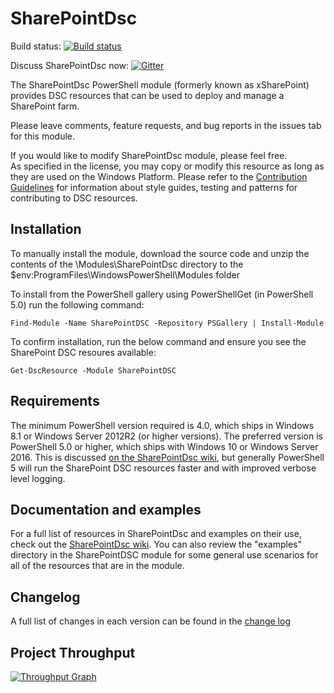 # SharePointDsc

Build status: [![Build status](https://ci.appveyor.com/api/projects/status/aj6ce04iy5j4qcd4/branch/master?svg=true)](https://ci.appveyor.com/project/PowerShell/xsharepoint/branch/master)

Discuss SharePointDsc now: [![Gitter](https://badges.gitter.im/Join%20Chat.svg)](https://gitter.im/PowerShell/xSharePoint?utm_source=badge&utm_medium=badge&utm_campaign=pr-badge)

The SharePointDsc PowerShell module (formerly known as xSharePoint) provides DSC resources that can be used to deploy and manage a SharePoint farm. 

Please leave comments, feature requests, and bug reports in the issues tab for this module.

If you would like to modify SharePointDsc module, please feel free.  
As specified in the license, you may copy or modify this resource as long as they are used on the Windows Platform.
Please refer to the [Contribution Guidelines](https://github.com/PowerShell/SharePointDsc/wiki/Contributing%20to%20SharePointDSC) for information about style guides, testing and patterns for contributing to DSC resources.

## Installation

To manually install the module, download the source code and unzip the contents of the \Modules\SharePointDsc directory to the $env:ProgramFiles\WindowsPowerShell\Modules folder 

To install from the PowerShell gallery using PowerShellGet (in PowerShell 5.0) run the following command:

    Find-Module -Name SharePointDSC -Repository PSGallery | Install-Module

To confirm installation, run the below command and ensure you see the SharePoint DSC resoures available:

    Get-DscResource -Module SharePointDSC


## Requirements 
The minimum PowerShell version required is 4.0, which ships in Windows 8.1 or Windows Server 2012R2 (or higher versions).
The preferred version is PowerShell 5.0 or higher, which ships with Windows 10 or Windows Server 2016. 
This is discussed [on the SharePointDsc wiki](https://github.com/PowerShell/SharePointDsc/wiki/Remote%20sessions%20and%20the%20InstallAccount%20variable), but generally PowerShell 5 will run the SharePoint DSC resources faster and with improved verbose level logging.

## Documentation and examples

For a full list of resources in SharePointDsc and examples on their use, check out the [SharePointDsc wiki](https://github.com/PowerShell/SharePointDsc/wiki).
You can also review the "examples" directory in the SharePointDSC module for some general use scenarios for all of the resources that are in the module.

## Changelog

A full list of changes in each version can be found in the [change log](CHANGELOG.md)

## Project Throughput
[![Throughput Graph](https://graphs.waffle.io/PowerShell/xSharePoint/throughput.svg)](https://waffle.io/PowerShell/xSharePoint/metrics)
